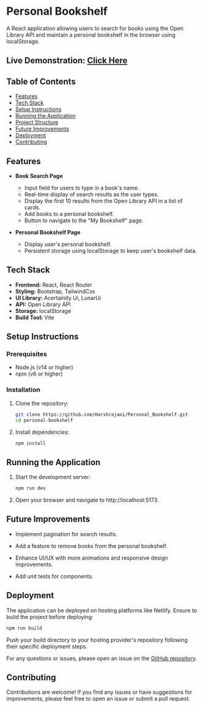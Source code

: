 # Personal Bookshelf

A React application allowing users to search for books using the Open Library API and maintain a personal bookshelf in the browser using localStorage.

## Live Demonstration: [Click Here](https://personal-bookshelf-pro.netlify.app/)

## Table of Contents
- [Features](#features)
- [Tech Stack](#tech-stack)
- [Setup Instructions](#setup-instructions)
- [Running the Application](#running-the-application)
- [Project Structure](#project-structure)
- [Future Improvements](#future-improvements)
- [Deployment](#deployment)
- [Contributing](#Contributing)

## Features
- **Book Search Page**
  - Input field for users to type in a book's name.
  - Real-time display of search results as the user types.
  - Display the first 10 results from the Open Library API in a list of cards.
  - Add books to a personal bookshelf.
  - Button to navigate to the "My Bookshelf" page.

- **Personal Bookshelf Page**
  - Display user's personal bookshelf.
  - Persistent storage using localStorage to keep user's bookshelf data.

## Tech Stack
- **Frontend:** React, React Router
- **Styling:** Bootstrap, TailwindCss
- **UI Library:** Acertainity Ui, LunarUi
- **API:** Open Library API
- **Storage:** localStorage
- **Build Tool:** Vite


## Setup Instructions

### Prerequisites
- Node.js (v14 or higher)
- npm (v6 or higher)

### Installation

1. Clone the repository:
   ```sh
   git clone https://github.com/Harshrajani/Personal_Bookshelf.git
   cd personal-bookshelf
   
2. Install dependencies:
   ```sh
   npm install
   ```

## Running the Application
1. Start the development server:
   ```sh
   npm run dev
   ```
2. Open your browser and navigate to http://localhost:5173.

## Future Improvements

- Implement pagination for search results.

- Add a feature to remove books from the personal bookshelf.
- Enhance UI/UX with more animations and responsive design improvements.
- Add unit tests for components.

## Deployment

The application can be deployed on hosting platforms like Netlify. Ensure to build the project before deploying:

```sh
npm run build
```

Push your build directory to your hosting provider's repository following their specific deployment steps.

For any questions or issues, please open an issue on the [GitHub repository]( https://github.com/Harshrajani/Personal_Bookshelf.git).

## Contributing
Contributions are welcome! If you find any issues or have suggestions for improvements, please feel free to open an issue or submit a pull request.


